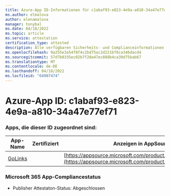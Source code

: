```yaml
---
title: Azure-App ID-Informationen für c1abaf93-e823-4e9a-a810-34a47e77ef71
ms.author: elmalova
author: elenamalova
manager: tonybal
ms.date: 04/18/2022
ms.topic: article
ms.service: attestation
certification_type: attested
description: Alle verfügbaren Sicherheits- und Complianceinformationen für c1abaf93-e823-4e9a-a810-34a47e77ef71.
ms.openlocfilehash: 9a255e3a54f8f4c2bd75ac2d221bf0ca346dacd4
ms.sourcegitcommit: 57d7b0335ec02b7f20a47ec888b4ca39d75bab67
ms.translationtype: MT
ms.contentlocale: de-DE
ms.lasthandoff: 04/18/2022
ms.locfileid: "64907474"
---
```

# <a name="azure-app-id-c1abaf93-e823-4e9a-a810-34a47e77ef71"></a>Azure-App ID: c1abaf93-e823-4e9a-a810-34a47e77ef71


### <a name="apps-associated-with-this-id"></a>Apps, die dieser ID zugeordnet sind:
| **App-Name** | **Zertifiziert** | **Anzeigen in AppSource** |
|--------------|---------------|-----------------------|
| [GoLinks](../forward/WA200003853.md) |  | [https://appsource.microsoft.com/product/office/WA200003853](https://appsource.microsoft.com/product/office/WA200003853) |

### <a name="microsoft-365-app-compliance-status"></a>Microsoft 365 App-Compliancestatus
- Publisher Attestaton-Status: Abgeschlossen
